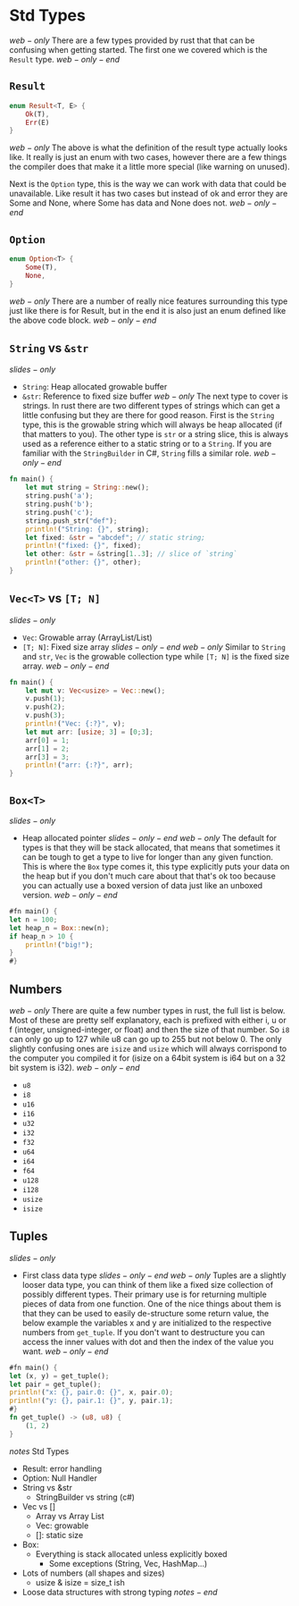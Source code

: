 # Std Types
$web-only$
There are a few types provided by rust that that can be confusing when getting started. The first one we covered which is the `Result` type.
$web-only-end$
## `Result`
```rust
enum Result<T, E> {
    Ok(T),
    Err(E)
}
```
$web-only$
The above is what the definition of the result type actually looks like. It really is just an enum with two cases, however there are a few things the compiler does that make it a little more special (like warning on unused).

Next is the `Option` type, this is the way we can work with data that could be unavailable. Like result it has two cases but instead of ok and error they are Some and None, where Some has data and None does not.
$web-only-end$
## `Option`
```rust
enum Option<T> {
    Some(T),
    None,
}
```
$web-only$
There are a number of really nice features surrounding this type just like there is for Result, but in the end it is also just an enum defined like the above code block.
$web-only-end$
## `String` vs `&str`
$slides-only$
* `String`: Heap allocated growable buffer
* `&str`: Reference to fixed size buffer
$web-only$
The next type to cover is strings. In rust there are two different types of strings which can get a little confusing but they are there for good reason. First is the `String` type, this is the growable string which will always be heap allocated (if that matters to you). The other type is `str` or a string slice, this is always used as a reference either to a static string or to a `String`. If you are familiar with the `StringBuilder` in C#, `String` fills a similar role.
$web-only-end$
```rust
fn main() {
    let mut string = String::new();
    string.push('a');
    string.push('b');
    string.push('c');
    string.push_str("def");
    println!("String: {}", string);
    let fixed: &str = "abcdef"; // static string;
    println!("fixed: {}", fixed);
    let other: &str = &string[1..3]; // slice of `string`
    println!("other: {}", other);
}
```
## `Vec<T>` vs `[T; N]`
$slides-only$
* `Vec`: Growable array (ArrayList/List)
* `[T; N]`: Fixed size array
$slides-only-end$
$web-only$
Similar to `String` and `str`, `Vec` is the growable collection type while `[T; N]` is the fixed size array. 
$web-only-end$
```rust
fn main() {
    let mut v: Vec<usize> = Vec::new();
    v.push(1);
    v.push(2);
    v.push(3);
    println!("Vec: {:?}", v);
    let mut arr: [usize; 3] = [0;3];
    arr[0] = 1;
    arr[1] = 2;
    arr[3] = 3;
    println!("arr: {:?}", arr);
}
```
## `Box<T>`
$slides-only$
* Heap allocated pointer
$slides-only-end$
$web-only$
The default for types is that they will be stack allocated, that means that sometimes it can be tough to get a type to live for longer than any given function. This is where the `Box` type comes it, this type explicitly puts your data on the heap but if you don't much care about that that's ok too because you can actually use a boxed version of data just like an unboxed version.
$web-only-end$
```rust
#fn main() {
let n = 100;
let heap_n = Box::new(n);
if heap_n > 10 {
    println!("big!");
}
#}
```
## Numbers
$web-only$
There are quite a few number types in rust, the full list is below. Most of these are pretty self explanatory, each is prefixed with either i, u or f (integer, unsigned-integer, or float) and then the size of that number. So `i8` can only go up to 127 while u8 can go up to 255 but not below 0. The only slightly confusing ones are `isize` and `usize` which will always corrispond to the computer you compiled it for (isize on a 64bit system is i64 but on a 32 bit system is i32).
$web-only-end$
* `u8`
* `i8`
* `u16`
* `i16`
* `u32`
* `i32`
* `f32`
* `u64`
* `i64`
* `f64`
* `u128`
* `i128`
* `usize`
* `isize`
## Tuples
$slides-only$
* First class data type
$slides-only-end$
$web-only$
Tuples are a slightly looser data type, you can think of them like a fixed size collection of possibly different types. Their primary use is for returning multiple pieces of data from one function. One of the nice things about them is that they can be used to easily de-structure some return value, the below example the variables x and y are initialized to the respective numbers from `get_tuple`. If you don't want to destructure you can access the inner values with dot and then the index of the value you want.
$web-only-end$
```rust
#fn main() {
let (x, y) = get_tuple();
let pair = get_tuple();
println!("x: {}, pair.0: {}", x, pair.0);
println!("y: {}, pair.1: {}", y, pair.1);
#}
fn get_tuple() -> (u8, u8) {
    (1, 2)
}
```

$notes$
Std Types
- Result: error handling
- Option: Null Handler
- String vs &str
  - StringBuilder vs string (c#)
- Vec vs []
  - Array vs Array List
  - Vec: growable
  - []: static size
- Box:
  - Everything is stack allocated unless explicitly boxed
    - Some exceptions (String, Vec, HashMap...)
- Lots of numbers (all shapes and sizes)
  - usize & isize = size_t ish
- Loose data structures with strong typing
$notes-end$